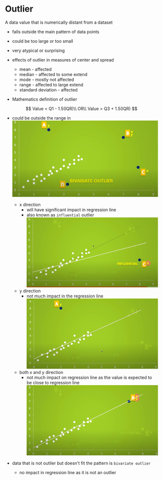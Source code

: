# Outlier

A data value that is numerically distant from a dataset

* falls outside the main pattern of data points
* could be too large or too small
* very atypical or surprising

* effects of outlier in measures of center and spread
  * mean - affected
  * median - affected to some extend
  * mode - mostly not affected
  * range - affected to large extend
  * standard deviation - affected

* Mathematics definition of outlier

$$
Value < Q1 - 1.5(IQR)\\
OR\\
Value > Q3 + 1.5(IQR)
$$

* could be outside the range in
![Image outlier](img/003.outlier-1003110429.png)
  * x direction
    * will have significant impact in regression line
    * also known as `influential` outlier
    ![Image influential](img/003.outlier-1003110851.png)
  * y direction
    * not much impact in the regression line
    ![Image non influential](img/003.outlier-1003110813.png)
  * both x and y direction
    * not much impact on regression line as the value is expected to be close to regression line
    ![Image on influential](img/003.outlier-1003111239.png)

* data that is not outlier but doesn't fit the pattern is `bivariate outlier`
  * no impact in regression line as it is not an outlier
